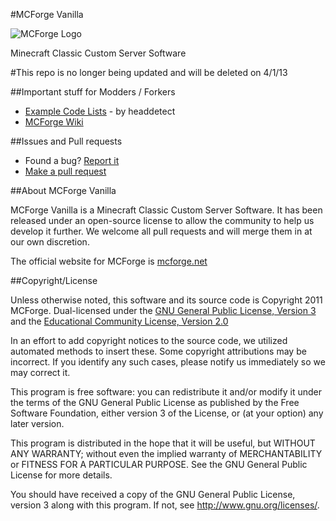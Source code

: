 #MCForge Vanilla

![MCForge Logo](http://www.mcforge.net/community/public/style_images/4_logo.png)

Minecraft Classic Custom Server Software

#This repo is no longer being updated and will be deleted on 4/1/13

##Important stuff for Modders / Forkers
- [Example Code Lists](https://github.com/headdetect/MCForge-Examples) - by headdetect
- [MCForge Wiki](https://github.com/MCForge/MCForge-Vanilla/wiki)

##Issues and Pull requests
- Found a bug? [Report it](https://github.com/MCForge/MCForge-Vanilla/issues)
- [Make a pull request](https://github.com/MCForge/MCForge-Vanilla/wiki/Pull-Requests)

##About MCForge Vanilla

MCForge Vanilla is a Minecraft Classic Custom Server Software. It has been released under an open-source license to allow the community to help us develop it further.  We welcome all pull requests and will merge them in at our own discretion.

The official website for MCForge is [mcforge.net][1]

##Copyright/License

Unless otherwise noted, this software and its source code is
Copyright 2011 MCForge. Dual-licensed under the [GNU General Public License, Version 3][2] and the [Educational Community License, Version 2.0][3]

In an effort to add copyright notices to the source code, we utilized automated methods to insert these.
Some copyright attributions may be incorrect.  If you identify any such cases, please notify us immediately so we may correct it.

This program is free software: you can redistribute it and/or modify
it under the terms of the GNU General Public License as published by
the Free Software Foundation, either version 3 of the License, or
(at your option) any later version.

This program is distributed in the hope that it will be useful,
but WITHOUT ANY WARRANTY; without even the implied warranty of
MERCHANTABILITY or FITNESS FOR A PARTICULAR PURPOSE.  See the
GNU General Public License for more details.

You should have received a copy of the GNU General Public License, version 3
along with this program.  If not, see <http://www.gnu.org/licenses/>.

[1]: http://www.mcforge.net
[2]: http://www.gnu.org/licenses/gpl-3.0.html
[3]: http://www.opensource.org/licenses/ecl2.php
